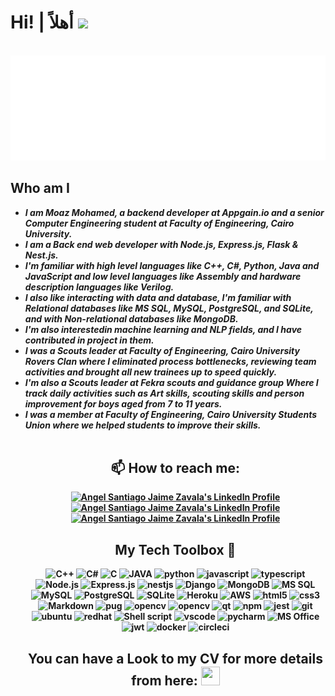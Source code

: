 # Hi! | أهلاً  <img src="https://raw.githubusercontent.com/MartinHeinz/MartinHeinz/master/wave.gif" width="30px">

<br>

<img src="./img/welcome iam moaz.svg"/>

<br>

<h2>Who am I</h2>
<ul>
 <li><strong><em>I am Moaz Mohamed, a backend developer at Appgain.io and a senior Computer Engineering student at Faculty of Engineering, Cairo University.</em><strong></li>
 <li><strong><em>I am a Back end web developer with Node.js, Express.js, Flask & Nest.js. </em></strong></li>
 <li><strong><em>I'm familiar with high level languages like C++, C#, Python, Java and JavaScript and low level languages like Assembly and hardware description languages like Verilog. </em></strong></li>
 <li><strong><em>I also like interacting with data and database, I'm familiar with Relational databases like MS SQL, MySQL, PostgreSQL, and SQLite, and with Non-relational databases like MongoDB. </em></strong></li>
  <li><strong><em>I'm also interestedin machine learning and NLP fields, and I have contributed in project in them. </em></strong></li>
 <li><strong><em>I was a Scouts leader at Faculty of Engineering, Cairo University Rovers Clan where I eliminated process bottlenecks, reviewing team activities and brought all new trainees up to speed quickly. </em></strong></li>
<li><strong><em>I'm also a Scouts leader at Fekra scouts and guidance group Where I track daily activities such as Art 
skills, scouting skills and person improvement for boys aged from 7 to 11 years. </em></strong></li>
<li><strong><em>I was a member at Faculty of Engineering, Cairo University Students Union where we helped students to improve their skills. </em></strong></li>

  <br>

<h2 align="center">📫 How to reach me:</h2>

<p align="center">

  <a href="https://www.linkedin.com/in/moaz-mohamed-a3296622b">
    <img src="https://www.vectorlogo.zone/logos/linkedin/linkedin-icon.svg" alt="Angel Santiago Jaime Zavala's LinkedIn Profile" height="30" width="30">
  </a>

  <a href="https://www.facebook.com/moaz.hassan.520">
    <img src="https://www.vectorlogo.zone/logos/facebook/facebook-tile.svg" alt="Angel Santiago Jaime Zavala's LinkedIn Profile" height="30" width="30">
  </a>

  <a href="mailto:moaz25jan2015@gmail.com">
    <img src="https://www.vectorlogo.zone/logos/gmail/gmail-icon.svg" alt="Angel Santiago Jaime Zavala's LinkedIn Profile" height="30" width="30">
  </a>

</p>

<h2 align="center">My Tech Toolbox 🧰</h2>
<p align="center">
<img src="https://img.shields.io/badge/C%2B%2B-00599C?style=for-the-badge&logo=c%2B%2B&logoColor=white" alt="C++" width="110" height="40"/> 
<img src="https://img.shields.io/badge/C%23-239120?style=for-the-badge&logo=c-sharp&logoColor=white" alt="C#" width="110" height="40"/> 
<img src="https://img.shields.io/badge/C-00599C?style=for-the-badge&logo=c&logoColor=white" alt="C" width="110" height="40"/> 
<img src="https://img.shields.io/badge/Java-ED8B00?style=for-the-badge&logo=java&logoColor=white" alt="JAVA" width="110" height="40"/> 
<img src="https://img.shields.io/badge/Python-3776AB?style=for-the-badge&logo=python&logoColor=white" alt="python" width="110" height="40"/> 
<img src="https://img.shields.io/badge/JavaScript-323330?style=for-the-badge&logo=javascript&logoColor=F7DF1E" alt="javascript" width="110" height="40"/> 
<img src="https://img.shields.io/badge/TypeScript-007ACC?style=for-the-badge&logo=typescript&logoColor=white" alt="typescript" width="110" height="40"/> 
<img src="https://img.shields.io/badge/Node.js-339933?style=for-the-badge&logo=nodedotjs&logoColor=white" alt="Node.js" width="110" height="40"/> 
<img src="https://img.shields.io/badge/Express.js-404D59?style=for-the-badge" alt="Express.js" width="110" height="40"/> 
 <img src="https://img.shields.io/badge/nestjs-%23E0234E.svg?style=for-the-badge&logo=nestjs&logoColor=white" alt="nestjs" width="110" height="40"/> 
<img src="https://img.shields.io/badge/Django-092E20?style=for-the-badge&logo=django&logoColor=white" alt="Django" width="110" height="40"/> 
<img src="https://img.shields.io/badge/MongoDB-4EA94B?style=for-the-badge&logo=mongodb&logoColor=white" alt="MongoDB" width="110" height="40"/> 
 <img src="https://img.shields.io/badge/Microsoft_SQL_Server-CC2927?style=for-the-badge&logo=microsoft-sql-server&logoColor=white" alt="MS SQL" width="110" height="40"/> 
 <img src="https://img.shields.io/badge/MySQL-00000F?style=for-the-badge&logo=mysql&logoColor=white" alt="MySQL" width="110" height="40"/> 
<img src="https://img.shields.io/badge/PostgreSQL-316192?style=for-the-badge&logo=postgresql&logoColor=white" alt="PostgreSQL" width="110" height="40"/> 
<img src="https://img.shields.io/badge/SQLite-07405E?style=for-the-badge&logo=sqlite&logoColor=white" alt="SQLite" width="110" height="40"/> 
<img src="https://img.shields.io/badge/Heroku-430098?style=for-the-badge&logo=heroku&logoColor=white" alt="Heroku" width="110" height="40"/> 
<img src="https://img.shields.io/badge/Amazon_AWS-232F3E?style=for-the-badge&logo=amazon-aws&logoColor=white" alt="AWS" width="110" height="40"/> 
<img src="https://img.shields.io/badge/HTML5-E34F26?style=for-the-badge&logo=html5&logoColor=white" alt="html5" width="110" height="40"/> 
<img src="https://img.shields.io/badge/CSS3-1572B6?style=for-the-badge&logo=css3&logoColor=white" alt="css3" width="110" height="40"/> 
<img src="https://img.shields.io/badge/Markdown-000000?style=for-the-badge&logo=markdown&logoColor=white" alt="Markdown" width="110" height="40"/> 
<img src="https://img.shields.io/badge/Pug-FFF?style=for-the-badge&logo=pug&logoColor=A86454" alt="pug" width="110" height="40"/> 
<img src="https://img.shields.io/badge/opencv-%23white.svg?style=for-the-badge&logo=opencv&logoColor=white" alt="opencv" width="110" height="40"/> 
<img src="https://img.shields.io/static/v1?style=for-the-badge&message=PyTorch&color=EE4C2C&logo=PyTorch&logoColor=FFFFFF&label=" alt="opencv" width="110" height="40"/> 
<img src="https://img.shields.io/badge/Qt-%23217346.svg?style=for-the-badge&logo=Qt&logoColor=white" alt="qt" width="110" height="40"/> 
<img src="https://img.shields.io/badge/NPM-%23CB3837.svg?style=for-the-badge&logo=npm&logoColor=white" alt="npm" width="110" height="40"/> 
<img src="https://img.shields.io/badge/Jest-323330?style=for-the-badge&logo=Jest&logoColor=white" alt="jest" width="110" height="40"/> 
<img src="https://img.shields.io/badge/Git-F05032?style=for-the-badge&logo=git&logoColor=white" alt="git" width="110" height="40"/> 
<img src="https://img.shields.io/badge/Ubuntu-E95420?style=for-the-badge&logo=ubuntu&logoColor=white" alt="ubuntu" width="110" height="40"/> 
<img src="https://img.shields.io/badge/Red%20Hat-EE0000?style=for-the-badge&logo=redhat&logoColor=white" alt="redhat" width="110" height="40"/> 
<img src="https://img.shields.io/badge/Shell_Script-121011?style=for-the-badge&logo=gnu-bash&logoColor=white" alt="Shell script" width="110" height="40"/> 
<img src="https://img.shields.io/badge/Visual%20Studio%20Code-0078d7.svg?style=for-the-badge&logo=visual-studio-code&logoColor=white" alt="vscode" width="110" height="40"/> 
<img src="https://img.shields.io/badge/pycharm-143?style=for-the-badge&logo=pycharm&logoColor=black&color=black&labelColor=green" alt="pycharm" width="110" height="40"/> 
<img src="https://img.shields.io/badge/Microsoft_Office-D83B01?style=for-the-badge&logo=microsoft-office&logoColor=white" alt="MS Office" width="110" height="40"/> 
<img src="https://img.shields.io/badge/JWT-black?style=for-the-badge&logo=JSON%20web%20tokens" alt="jwt" width="110" height="40"/> 
<img src="https://img.shields.io/static/v1?style=for-the-badge&message=Docker&color=2496ED&logo=Docker&logoColor=FFFFFF&label=" alt="docker" width="110" height="40"/> 
<img src="https://img.shields.io/static/v1?style=for-the-badge&message=CircleCI&color=343434&logo=CircleCI&logoColor=FFFFFF&label=" alt="circleci" width="110" height="40"/> 
  </p>


<h2 align="center">You can have a Look to my CV for more details from here: <a href="https://drive.google.com/file/d/1rDlQ-5XqaIY5EEJHSYcNoFpRr3w_mw7l/view?usp=sharing" target="_blank"> <img src="https://img.icons8.com/external-itim2101-lineal-color-itim2101/64/000000/external-resume-human-resources-itim2101-lineal-color-itim2101-1.png"  height="30" width="30" > </a>  </h2>

